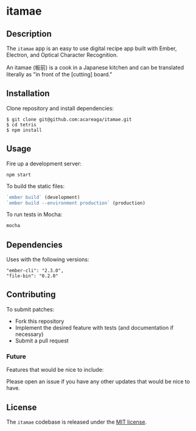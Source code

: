 # itamae

## Description

The `itamae` app is an easy to use digital recipe app built with Ember, Electron, and Optical Character Recognition.

An itamae (板前) is a cook in a Japanese kitchen and can be translated literally as "in front of the [cutting] board."

## Installation

Clone repository and install dependencies:

```
$ git clone git@github.com:acareaga/itamae.git
$ cd tetris
$ npm install
```

## Usage

Fire up a development server:

```
npm start
```

To build the static files:

```js
`ember build` (development)
`ember build --environment production` (production)
```

To run tests in Mocha:

```js
mocha
```

## Dependencies

Uses with the following versions:

```
"ember-cli": "2.3.0",
"file-bin": "0.2.0"
```

## Contributing

To submit patches:
* Fork this repository
* Implement the desired feature with tests (and documentation if necessary)
* Submit a pull request

### Future

Features that would be nice to include:

Please open an issue if you have any other updates that would be nice to have.

## License

The `itamae` codebase is released under the [MIT license](https://opensource.org/licenses/MIT).
